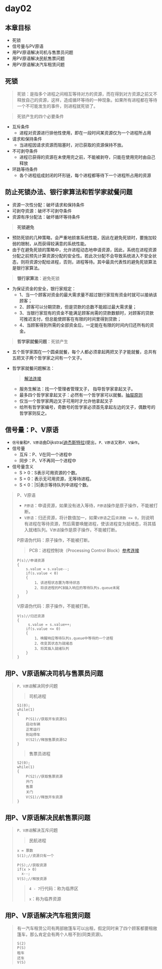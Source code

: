 # day02

## 本章目标

* 死锁
* 信号量与PV原语
* 用PV原语解决司机与售票员问题
* 用PV原语解决民航售票问题
* 用PV原语解决汽车租赁问题

## 死锁

> 死锁：是指多个进程之间相互等待对方的资源，而在得到对方资源之前又不释放自己的资源，这样，造成循环等待的一种现象。如果所有进程都在等待一个不可能发生的事件，则进程就死锁了。

> 死锁产生的四个必要条件

* 互斥条件
  * 进程对资源进行排他性使用，即在一段时间某资源仅为一个进程所占用
* 请求和保持条件
  * 当进程因请求资源而阻塞时，对已获取的资源保持不放。
* 不可剥夺条件
  * 进程已获得的资源在未使用完之前，不能被剥夺，只能在使用完时由自己释放
* 环路等待条件
  * 各个进程组成封闭的环形链，每个进程都等待下一个进程所占用的资源

## 防止死锁办法、银行家算法和哲学家就餐问题

* 资源一次性分配：破坏请求和保持条件
* 可剥夺资源：破坏不可剥夺条件
* 资源有序分配法：破坏循环等待条件

> **死锁避免**

* 预防死锁的几种策略，会严重地损害系统性能，因此在避免死锁时，要施加较弱的限制，从而获得较满意的系统性能。
* 由于在避免死锁的策略中，允许进程动态地申请资源，因此，系统在进程资源分配之前预先计算资源分配的安全性。若此次分配不会导致系统进入不安全状态，则将资源分配给进程，否则，进程等待。其中最具代表性的避免死锁算法是银行家算法。

> **银行家算法**：避免死锁

* 为保证资金的安全，银行家规定：
  * 1、当一个顾客对资金的最大需求量不超过银行家现有资金时就可以接纳该顾客；
  * 2、顾客可以分期贷款，但是贷款的总数不能超过最大需求量；
  * 3、当银行家现有的资金不能满足顾客尚需的贷款数额时，对顾客的贷款可推迟支付，但总能使顾客在有限的时间里得到贷款；
  * 4、当顾客得到所需的全部资金后，一定能在有限的时间内归还所有的资金。

> **哲学家就餐问题**：死锁产生

* 五个哲学家围在一个圆桌就餐，每个人都必须拿起两把叉子才能就餐，总共有五把叉子两个哲学家之间有一个叉子。

* 哲学家就餐问题解法：

  > [解法连接](https://baike.baidu.com/item/%E5%93%B2%E5%AD%A6%E5%AE%B6%E5%B0%B1%E9%A4%90%E9%97%AE%E9%A2%98/10929794?fr=aladdin)

  * 服务生解法：找一个管理者管理叉子， 指导哲学家拿起叉子。
  * 最多四个哲学家拿起叉子：必然有一个哲学家可以就餐。[抽屉原则](https://baike.baidu.com/item/%E6%8A%BD%E5%B1%89%E5%8E%9F%E5%88%99/4034602?fr=aladdin)
  * 仅当一个哲学家两边叉子可用时才允许他拿起叉子
  * 给所有哲学家编号，奇数号的哲学家必须首先拿起左边的叉子，偶数号的哲学家则反之。

## 信号量：P、V原语

* `信号量`和`P、V原语`由Dijkstra([迪杰斯特拉](https://baike.baidu.com/item/%E8%89%BE%E5%85%B9%E6%A0%BC%C2%B7%E8%BF%AA%E7%A7%91%E6%96%AF%E5%BD%BB/5029407?fr=aladdin&fromid=1880870&fromtitle=Dijkstra))提出，`P、V原语`又称`P、V操作`。
* 信号量
  * 互斥：P、V在同一个进程中
  * 同步：P、V不再同一个进程中
* 信号量含义
  * S > 0：S表示可用资源的个数。
  * S = 0：表示无可用资源，无等待进程。
  * S < 0：|S|表示等待队列中进程个数。

> P、V原语
>
> * `P原语`：申请资源，如果没有进入等待，`P原语`操作是原子操作，不能被打断。
> * `V原语`：归还资源，将计数值加一，如果`V原语`之后`资源数 <= 0`，则说明有进程在等待资源，然后需要唤醒进程，使该进程变为就绪态，将其插入就绪队列。V`原语`操作是原子操作，不能被打断。
>
> P原语伪代码：原子操作，不能被打断。
>
> >PCB：进程控制块（Processing Control Block）[参考连接](https://baike.baidu.com/item/%E8%BF%9B%E7%A8%8B%E6%8E%A7%E5%88%B6%E5%9D%97/7205297)
>
> ```
> P(s)//申请资源
> {
>     s.value = s.value--;
>     if(s.value < 0)
>     {
>         1、该进程状态置为等待状态
>         2、将该进程的PCB插入响应的等待队列s.queue末尾
>     }
> }
> ```
>
> V原语伪代码：原子操作，不能被打断。
>
> ```
> V(s)//归还资源
> {
>      s.value = s.value++;
>     if(s.value <= 0)
>     {
>         1、唤醒响应等待队列s.queue中等待的一个进程
>         2、改变其状态为就绪态
>         3、将其插入就绪队列
>     }
> }
> ```

## 用P、V原语解决司机与售票员问题

> `P、V原语`解决同步问题
>
> > 司机进程
>
> ```
> S1(0);
> while(1)
> {
>     P(S1)//获取开车资源S1
>     启动车辆
>     正常运行
>     到站停车
>     V(S2)//释放售票资源S2
> }
> ```
>
> > 售票员进程
>
> ```
> S2(0);
> while(1)
> {
>     P(S2)//获取售票资源
>     开门
>     售票
>     关门
>     V(S1)//释放开车资源
> }
> ```

## 用P、V原语解决民航售票问题

>`P、V原语`解决互斥问题
>
>> 民航进程
>
>```
>x = 票数
>S(1);//资源只有一个
>
>P(S);//获取资源
>if(x > 0)
>	x--;
>V(S);//释放资源
>```
>
>> `4 - 7`行代码：称为临界区
>>
>> `x`：称为临界资源

## 用P、V原语解决汽车租赁问题

> 有一汽车租赁公司有两部敞篷车可以出租，假定同时来了四个顾客都要租敞篷车，那么肯定会有两个人租不到(同类资源)。
>
> ```
> S(2)
> P(S)
> 租车
> 还车
> V(S)
> ```